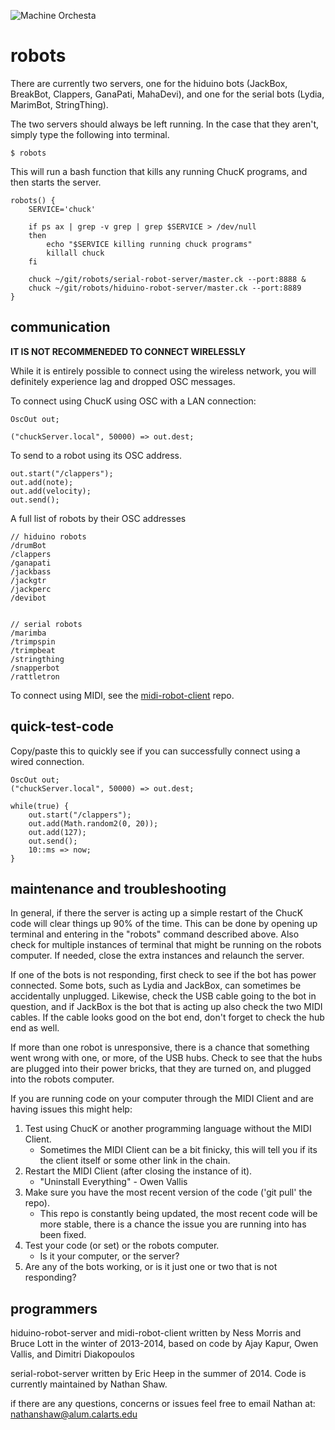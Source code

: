 ![Machine Orchesta](http://www.karmetik.com/sites/default/files/artist_photos/mo3.png)

robots
======

There are currently two servers, one for the hiduino bots (JackBox, BreakBot, Clappers, GanaPati, MahaDevi), 
and one for the serial bots (Lydia, MarimBot, StringThing).

The two servers should always be left running. In the case that they aren't, simply type the following into terminal.

    $ robots

This will run a bash function that kills any running ChucK programs, and then starts the server.

    robots() {
        SERVICE='chuck'

        if ps ax | grep -v grep | grep $SERVICE > /dev/null
        then
            echo "$SERVICE killing running chuck programs"
            killall chuck
        fi

        chuck ~/git/robots/serial-robot-server/master.ck --port:8888 &
        chuck ~/git/robots/hiduino-robot-server/master.ck --port:8889
    }

communication
-------------

**IT IS NOT RECOMMENEDED TO CONNECT WIRELESSLY**

While it is entirely possible to connect using the wireless network, you will definitely experience lag and dropped OSC messages.

To connect using ChucK using OSC with a LAN connection:

    OscOut out;

    ("chuckServer.local", 50000) => out.dest;

To send to a robot using its OSC address.

    out.start("/clappers");
    out.add(note);
    out.add(velocity);
    out.send();

A full list of robots by their OSC addresses

    // hiduino robots
    /drumBot
    /clappers
    /ganapati
    /jackbass
    /jackgtr
    /jackperc
    /devibot


    // serial robots
    /marimba
    /trimpspin
    /trimpbeat
	/stringthing
    /snapperbot
    /rattletron

To connect using MIDI, see the [midi-robot-client](https://github.com/MTIID/robots/tree/master/midi-robot-client) repo.

quick-test-code
---------------
Copy/paste this to quickly see if you can successfully connect using a wired connection.

    OscOut out;
    ("chuckServer.local", 50000) => out.dest;

    while(true) {
        out.start("/clappers");
        out.add(Math.random2(0, 20));
        out.add(127);
        out.send();
        10::ms => now;
    }

maintenance and troubleshooting
------------

In general, if there the server is acting up a simple restart of the ChucK
code will clear things up 90% of the time. This can be done by
opening up terminal and entering in the "robots" command described above.
Also check for multiple instances of terminal that might be 
running on the robots computer. If needed, close the
extra instances and relaunch the server. 

If one of the bots is not responding, first check to see if the bot has
power connected. Some bots, such as Lydia and JackBox, can sometimes be 
accidentally unplugged. Likewise, check the USB cable going to the bot in
question, and if JackBox is the bot that is acting up also check the two 
MIDI cables. If the cable looks good on the bot end, 
don't forget to check the hub end as well. 

If more than one robot is unresponsive, there is a chance that something went 
wrong with one, or more, of the USB hubs. 
Check to see that the hubs are plugged into their power 
bricks, that they are turned on, and plugged into the robots computer.

If you are running code on your computer through the MIDI Client 
and are having issues this might help:

1. Test using ChucK or another programming language without the MIDI Client. 
    - Sometimes the MIDI Client can be a bit finicky, this will tell you if
        its the client itself or some other link in the chain.
2. Restart the MIDI Client (after closing the instance of it).
    - "Uninstall Everything" - Owen Vallis
3. Make sure you have the most recent version of the code ('git pull' the repo).
    - This repo is constantly being updated, the most recent code will be more 
        stable, there is a chance the issue you are running into has been fixed.
4. Test your code (or set) or the robots computer.
    - Is it your computer, or the server?
5. Are any of the bots working, or is it just one or two that is not responding?

programmers
-----------

hiduino-robot-server and midi-robot-client written by Ness Morris and Bruce Lott in the winter of 2013-2014, based on code by Ajay Kapur, Owen Vallis, and Dimitri Diakopoulos

serial-robot-server written by Eric Heep in the summer of 2014. Code is currently maintained by Nathan Shaw.

if there are any questions, concerns or issues feel free to email Nathan at: nathanshaw@alum.calarts.edu
